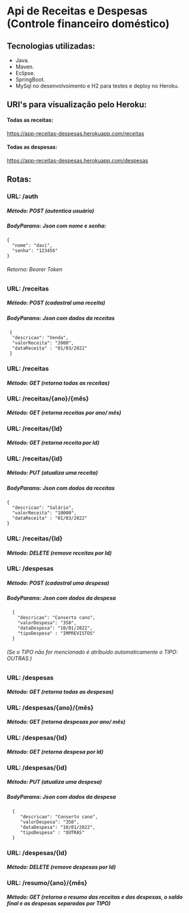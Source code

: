 # Api de Receitas e Despesas (Controle financeiro doméstico)
## Tecnologias utilizadas:

-  Java.
-  Maven.
-  Eclipse.
-  SpringBoot.
-  MySql no desenvolvoimento e H2 para testes e deploy no Heroku.

## URI's para visualização pelo Heroku:

#### Todas as receitas:
https://app-receitas-despesas.herokuapp.com/receitas

#### Todas as despesas:
https://app-receitas-despesas.herokuapp.com/despesas



## Rotas:

### URL:  /auth 
    
##### Método: POST (autentica usuário)
##### BodyParams: Json com nome e senha: 	 
                                       
    {
      "nome": "davi",
      "senha": "123456"
    }   
###### Retorno: Bearer Token

### URL: /receitas
   
##### Método: POST (cadastral uma receita)
##### BodyParams: Json com dados da receitas 	 
    
     {
      "descricao": "Venda",
      "valorReceita": "2000",
      "dataReceita" : "01/03/2022"
     }
     
 
### URL: /receitas
##### Método: GET (retorna todas as receitas)

### URL: /receitas/{ano}/{mês}
##### Método: GET (retorna receitas por ano/ mês)

### URL: /receitas/{Id}
##### Método: GET (retorna receita por Id)

### URL: /receitas/{id}
##### Método: PUT (atualiza uma receita)
##### BodyParams: Json com dados da receitas 	 
  
    {
      "descricao": "Salário",
      "valorReceita": "10000",
      "dataReceita" : "01/03/2022"
    }

### URL: /receitas/{Id}
##### Método: DELETE (remove receitas por Id)

### URL: /despesas

##### Método: POST (cadastral uma despesa)
##### BodyParams: Json com dados da despesa 	
  
      {
        "descricao": "Conserto cano",
        "valorDespesa": "350",
        "dataDespesa": "10/01/2022",
        "tipoDespesa" : "IMPREVISTOS"
      }
   
###### (Se o TIPO não for mencionado é atribuído automaticamente o TIPO: OUTRAS.)

### URL: /despesas
##### Método: GET (retorna todas as despesas)

### URL: /despesas/{ano}/{mês}
##### Método: GET (retorna despesas por ano/ mês)

### URL: /despesas/{Id}
##### Método: GET (retorna despesa por Id)

### URL: /despesas/{id}
##### Método: PUT (atualiza uma despesa)
##### BodyParams: Json com dados da despesa 	 

      {
         "descricao": "Conserto cano",
         "valorDespesa": "350",
         "dataDespesa": "10/01/2022",
         "tipoDespesa" : "OUTRAS"
      }

### URL: /despesas/{Id}
##### Método: DELETE (remove despesas por Id)


### URL: /resumo/{ano}/{mês}
##### Método: GET (retorna o resumo das receitas e das despesas, o saldo final e as despesas separadas por TIPO)




     
     



